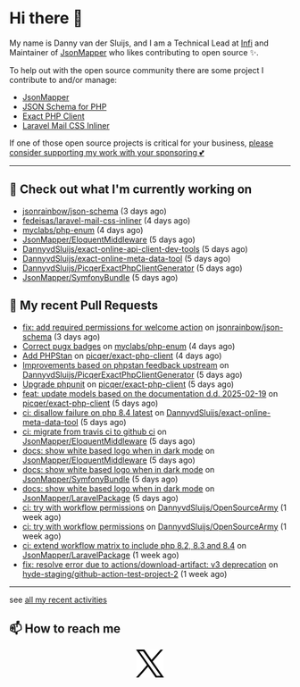 # Hi there 👋



My name is Danny van der Sluijs, and I am a Technical Lead at [Infi](https://www.infi.nl) and Maintainer of [JsonMapper](https://jsonmapper.net) who likes contributing to open source ✨.

To help out with the open source community there are some project I contribute to and/or manage:
- [JsonMapper](https://github.com/JsonMapper/JsonMapper)
- [JSON Schema for PHP](https://github.com/jsonrainbow/json-schema)
- [Exact PHP Client](https://github.com/picqer/exact-php-client)
- [Laravel Mail CSS Inliner](https://github.com/fedeisas/laravel-mail-css-inliner)

If one of those open source projects is critical for your business, [please consider supporting my work with your sponsoring 💕](https://github.com/sponsors/DannyvdSluijs)

---

## 🔭 Check out what I'm currently working on

- [jsonrainbow/json-schema](https://github.com/jsonrainbow/json-schema) (3 days ago)
- [fedeisas/laravel-mail-css-inliner](https://github.com/fedeisas/laravel-mail-css-inliner) (4 days ago)
- [myclabs/php-enum](https://github.com/myclabs/php-enum) (4 days ago)
- [JsonMapper/EloquentMiddleware](https://github.com/JsonMapper/EloquentMiddleware) (5 days ago)
- [DannyvdSluijs/exact-online-api-client-dev-tools](https://github.com/DannyvdSluijs/exact-online-api-client-dev-tools) (5 days ago)
- [DannyvdSluijs/exact-online-meta-data-tool](https://github.com/DannyvdSluijs/exact-online-meta-data-tool) (5 days ago)
- [DannyvdSluijs/PicqerExactPhpClientGenerator](https://github.com/DannyvdSluijs/PicqerExactPhpClientGenerator) (5 days ago)
- [JsonMapper/SymfonyBundle](https://github.com/JsonMapper/SymfonyBundle) (5 days ago)

## 🔨 My recent Pull Requests

- [fix: add required permissions for welcome action](https://github.com/jsonrainbow/json-schema/pull/789) on [jsonrainbow/json-schema](https://github.com/jsonrainbow/json-schema) (3 days ago)
- [Correct pugx badges](https://github.com/myclabs/php-enum/pull/178) on [myclabs/php-enum](https://github.com/myclabs/php-enum) (4 days ago)
- [Add PHPStan](https://github.com/picqer/exact-php-client/pull/672) on [picqer/exact-php-client](https://github.com/picqer/exact-php-client) (4 days ago)
- [Improvements based on phpstan feedback upstream](https://github.com/DannyvdSluijs/PicqerExactPhpClientGenerator/pull/2) on [DannyvdSluijs/PicqerExactPhpClientGenerator](https://github.com/DannyvdSluijs/PicqerExactPhpClientGenerator) (5 days ago)
- [Upgrade phpunit](https://github.com/picqer/exact-php-client/pull/668) on [picqer/exact-php-client](https://github.com/picqer/exact-php-client) (5 days ago)
- [feat: update models based on the documentation d.d. 2025-02-19](https://github.com/picqer/exact-php-client/pull/667) on [picqer/exact-php-client](https://github.com/picqer/exact-php-client) (5 days ago)
- [ci: disallow failure on php 8.4 latest](https://github.com/DannyvdSluijs/exact-online-meta-data-tool/pull/224) on [DannyvdSluijs/exact-online-meta-data-tool](https://github.com/DannyvdSluijs/exact-online-meta-data-tool) (5 days ago)
- [ci: migrate from travis ci to github ci](https://github.com/JsonMapper/EloquentMiddleware/pull/8) on [JsonMapper/EloquentMiddleware](https://github.com/JsonMapper/EloquentMiddleware) (5 days ago)
- [docs: show white based logo when in dark mode](https://github.com/JsonMapper/EloquentMiddleware/pull/7) on [JsonMapper/EloquentMiddleware](https://github.com/JsonMapper/EloquentMiddleware) (5 days ago)
- [docs: show white based logo when in dark mode](https://github.com/JsonMapper/SymfonyBundle/pull/9) on [JsonMapper/SymfonyBundle](https://github.com/JsonMapper/SymfonyBundle) (5 days ago)
- [docs: show white based logo when in dark mode](https://github.com/JsonMapper/LaravelPackage/pull/25) on [JsonMapper/LaravelPackage](https://github.com/JsonMapper/LaravelPackage) (5 days ago)
- [ci: try with workflow permissions](https://github.com/DannyvdSluijs/OpenSourceArmy/pull/7) on [DannyvdSluijs/OpenSourceArmy](https://github.com/DannyvdSluijs/OpenSourceArmy) (1 week ago)
- [ci: try with workflow permissions](https://github.com/DannyvdSluijs/OpenSourceArmy/pull/4) on [DannyvdSluijs/OpenSourceArmy](https://github.com/DannyvdSluijs/OpenSourceArmy) (1 week ago)
- [ci: extend workflow matrix to include php 8.2, 8.3 and 8.4](https://github.com/JsonMapper/LaravelPackage/pull/24) on [JsonMapper/LaravelPackage](https://github.com/JsonMapper/LaravelPackage) (1 week ago)
- [fix: resolve error due to actions/download-artifact: v3 deprecation](https://github.com/hyde-staging/github-action-test-project-2/pull/1) on [hyde-staging/github-action-test-project-2](https://github.com/hyde-staging/github-action-test-project-2) (1 week ago)

---

see [all my recent activities](https://DannyvdSluijs.github.io/recent-work.html)


## 📫 How to reach me

<p align="center">
    <a href="https://x.com/EchteDanny" target="blank">
        <picture>
            <source media="(prefers-color-scheme: dark)"
                    srcset="https://raw.githubusercontent.com/DannyvdSluijs/DannyvdSluijs/refs/heads/main/img/logo-white.png"
                    width="50" height="50"
            >
            <img alt="X.com logo"
                 src="https://raw.githubusercontent.com/DannyvdSluijs/DannyvdSluijs/refs/heads/main/img/logo-black.png"
                 width="50" height="50"
            >
        </picture>
    </a>
</p>